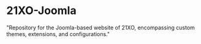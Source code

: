 # 21XO-Joomla
"Repository for the Joomla-based website of 21XO, encompassing custom themes, extensions, and configurations."

